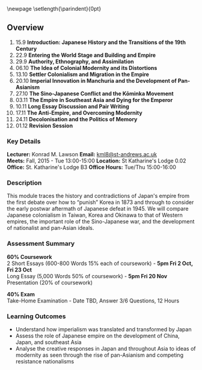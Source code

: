 \newpage
\setlength{\parindent}{0pt}

## Overview

1. 15.9 **Introduction: Japanese History and the Transitions of the 19th Century**
2. 22.9 **Entering the World Stage and Building and Empire**
3. 29.9 **Authority, Ethnography, and Assimilation**
4. 06.10 **The Idea of Colonial Modernity and its Distortions**
5. 13.10 **Settler Colonialism and Migration in the Empire**
6. 20.10 **Imperial Innovation in Manchuria and the Development of Pan-Asianism**
7. 27.10 **The Sino-Japanese Conflict and the Kōminka Movement**
8. 03.11 **The Empire in Southeast Asia and Dying for the Emperor**
9. 10.11 **Long Essay Discussion and Pair Writing**
10. 17.11 **The Anti-Empire, and Overcoming Modernity**
11. 24.11 **Decolonisation and the Politics of Memory**
12. 01.12  **Revision Session**

### Key Details

**Lecturer:** Konrad M. Lawson **Email:** kml8@st-andrews.ac.uk  
**Meets:** Fall, 2015 - Tue 13:00-15:00 **Location:** St Katharine's Lodge 0.02  
**Office:** St. Katharine's Lodge B3  **Office Hours:** Tue/Thu 15:00-16:00 

### Description	

This module traces the history and contradictions of Japan's empire from the first debate over how to “punish” Korea in 1873 and through to consider the early postwar aftermath of Japanese defeat in 1945. We will compare Japanese colonialism in Taiwan, Korea and Okinawa to that of Western empires, the important role of the Sino-Japanese war, and the development of nationalist and pan-Asian ideals.

### Assessment Summary

**60% Coursework**  
2 Short Essays (600-800 Words 15% each of coursework) - **5pm Fri 2 Oct, Fri 23 Oct**  
Long Essay (5,000 Words 50% of coursework) - **5pm Fri 20 Nov**  
Presentation (20% of coursework)

**40% Exam**  
Take-Home Examination - Date TBD, Answer 3/6 Questions, 12 Hours  

### Learning Outcomes

* Understand how imperialism was translated and transformed by Japan
* Assess the role of Japanese empire on the development of China, Japan, and southeast Asia
* Analyse the creative responses in Japan and throughout Asia to ideas of modernity as seen through the rise of pan-Asianism and competing resistance nationalisms

